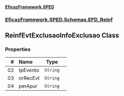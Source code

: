 #### [EficazFramework.SPED](EficazFrameworkSPED.md 'EficazFramework SPED')
### [EficazFramework.SPED.Schemas.EFD_Reinf](EficazFramework.SPED.Schemas.EFD_Reinf.md 'EficazFramework.SPED.Schemas.EFD_Reinf')

## ReinfEvtExclusaoInfoExclusao Class
### Properties

| # | Name | Type | |
| ---: | :--- | :---: | :--- |
| 02 | tpEvento | `String` |  |
| 03 | nrRecEvt | `String` |  |
| 04 | perApur | `String` |  |
